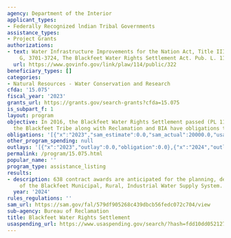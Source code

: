 ```yaml
---
agency: Department of the Interior
applicant_types:
- Federally Recognized lndian Tribal Governments
assistance_types:
- Project Grants
authorizations:
- text: Water Infrastructure Improvements for the Nation Act, Title III, Subtitle
    G, 3701-3724, The Blackfeet Water Rights Settlement Act. Pub. L. 114, 322.
  url: https://www.govinfo.gov/link/plaw/114/public/322
beneficiary_types: []
categories:
- Natural Resources - Water Conservation and Research
cfda: '15.075'
fiscal_year: '2023'
grants_url: https://grants.gov/search-grants?cfda=15.075
is_subpart_f: 1
layout: program
objective: In 2016, the Blackfeet Water Rights Settlement passed (PL 114-322) and
  the Blackfeet Tribe along with Reclamation and BIA have obligations to fulfill.
obligations: '[{"x":"2023","sam_estimate":0.0,"sam_actual":20000.0,"usa_spending_actual":0.0},{"x":"2024","sam_estimate":0.0,"sam_actual":2200000.0,"usa_spending_actual":2200000.0},{"x":"2025","sam_estimate":0.0,"sam_actual":2000000.0,"usa_spending_actual":0.0}]'
other_program_spending: null
outlays: '[{"x":"2023","outlay":0.0,"obligation":0.0},{"x":"2024","outlay":0.0,"obligation":2200000.0},{"x":"2025","outlay":0.0,"obligation":0.0}]'
permalink: /program/15.075.html
popular_name: ''
program_type: assistance_listing
results:
- description: 638 contract awards are anticipated for the planning, design, and construction
    of the Blackfeet Municipal, Rural, Industrial Water Supply System.
  year: '2024'
rules_regulations: ''
sam_url: https://sam.gov/fal/579df905268c439dbcb56fedc072c704/view
sub-agency: Bureau of Reclamation
title: Blackfeet Water Rights Settlement
usaspending_url: https://www.usaspending.gov/search/?hash=fdd10dd0521277806238a65d27f05ccb
---
```

